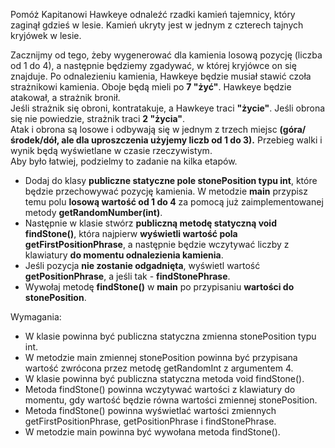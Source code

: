 Pomóż Kapitanowi Hawkeye odnaleźć rzadki kamień tajemnicy, który zaginął gdzieś w lesie.
Kamień ukryty jest w jednym z czterech tajnych kryjówek w lesie.

Zacznijmy od tego, żeby wygenerować dla kamienia losową pozycję (liczba od 1 do 4), a następnie będziemy zgadywać,
w której kryjówce on się znajduje. Po odnalezieniu kamienia, Hawkeye będzie musiał stawić czoła strażnikowi kamienia.
Oboje będą mieli po **7 "żyć"**. Hawkeye będzie atakował, a strażnik bronił.\
Jeśli strażnik się obroni, kontratakuje, a Hawkeye traci **"życie"**. Jeśli obrona się nie powiedzie,
strażnik traci **2 "życia"**.\
Atak i obrona są losowe i odbywają się w jednym z trzech miejsc
**(góra/środek/dół, ale dla uproszczenia użyjemy liczb od 1 do 3).**
Przebieg walki i wynik będą wyświetlane w czasie rzeczywistym. \
Aby było łatwiej, podzielmy to zadanie na kilka etapów.

* Dodaj do klasy **publiczne statyczne pole stonePosition typu int**, które będzie przechowywać pozycję kamienia.
  W metodzie **main** przypisz temu polu **losową wartość od 1 do 4** za pomocą już zaimplementowanej metody
  **getRandomNumber(int)**.
* Następnie w klasie stwórz **publiczną metodę statyczną void findStone()**,
  która najpierw **wyświetli wartość pola getFirstPositionPhrase**, a następnie będzie wczytywać
  liczby z klawiatury **do momentu odnalezienia kamienia**.
* Jeśli pozycja **nie zostanie odgadnięta**,
  wyświetl wartość **getPositionPhrase**, a jeśli tak - **findStonePhrase**.
* Wywołaj metodę **findStone()** w **main** po przypisaniu **wartości do stonePosition**.

Wymagania:

- W klasie powinna być publiczna statyczna zmienna stonePosition typu int.
- W metodzie main zmiennej stonePosition powinna być przypisana wartość zwrócona przez metodę getRandomInt
  z argumentem 4.
- W klasie powinna być publiczna statyczna metoda void findStone().
- Metoda findStone() powinna wczytywać wartości z klawiatury do momentu, gdy wartość będzie równa wartości
  zmiennej stonePosition.
- Metoda findStone() powinna wyświetlać wartości zmiennych getFirstPositionPhrase, getPositionPhrase i findStonePhrase.
- W metodzie main powinna być wywołana metoda findStone().


